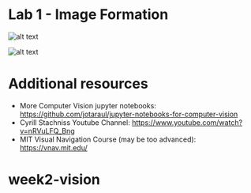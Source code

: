 
# Lab 1 - Image Formation
![alt text](https://media.discordapp.net/attachments/695300782102282332/1394687905456455770/IMG_6632.jpg?ex=6877b7d4&is=68766654&hm=652c9e297c831bb1a853e2572ee8056d0310ae14eddfc6b6da75f666b7d3bd2a&=&format=webp&width=1730&height=1116 "Image 1")

![alt text](https://media.discordapp.net/attachments/695300782102282332/1394687906118893629/IMG_6633.jpg?ex=6877b7d4&is=68766654&hm=128e2e1a89c1af6e463a9e607c79e287f004d3fb48c3f26f771d29156d4afd7e&=&format=webp&width=836&height=1116 "Image 1")


# Additional resources
- More Computer Vision jupyter notebooks: https://github.com/jotaraul/jupyter-notebooks-for-computer-vision
- Cyrill Stachniss Youtube Channel: https://www.youtube.com/watch?v=nRVuLFQ_Bng
- MIT Visual Navigation Course (may be too advanced): https://vnav.mit.edu/ 
# week2-vision

